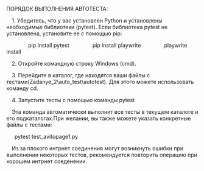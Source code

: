 ﻿ПОРЯДОК ВЫПОЛНЕНИЯ АВТОТЕСТА:

`  `1. Убедитесь, что у вас установлен Python и установлены необходимые библиотеки (pytest). Если библиотека pytest не установлена, установите ее с помощью pip:

`        `pip install pytest
`        `pip install playwrite
`        `playwrite install 


`  `2. Откройте командную строку Windows (cmd).

`  `3. Перейдите в каталог, где находятся ваши файлы с тестами(Zadanye_2\auto_test\autotest). Для этого можете использовать команду cd.

`  `4. Запустите тесты с помощью команды pytest

`  `Эта команда автоматически выполнит все тесты в текущем каталоге и его подкаталогах.При желании, вы также можете указать конкретные файлы с тестами:

`	`pytest test\_avitopage1.py

`  `Из за плохого интрнет соединения могут возникнуть ошибки при выполнении некоторых тестов, рекомендуется повторить операцию при хорошем интрнет соеденении.


